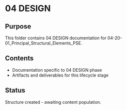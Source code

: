 # 04 DESIGN

## Purpose
This folder contains 04 DESIGN documentation for 04-20-01_Principal_Structural_Elements_PSE.

## Contents
- Documentation specific to 04 DESIGN phase
- Artifacts and deliverables for this lifecycle stage

## Status
Structure created - awaiting content population.
